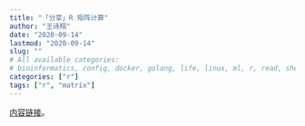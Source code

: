 ```yaml
---
title: "「分享」R 矩阵计算"
author: "王诗翔"
date: "2020-09-14"
lastmod: "2020-09-14"
slug: ""
# All available categories:
# bioinformatics, config, docker, golang, life, linux, ml, r, read, shell, thinking
categories: ["r"]
tags: ["r", "matrix"]
---
```


[内容链接](https://mp.weixin.qq.com/s/LOIoyrnzLAiMxM9-esxDWA)。
